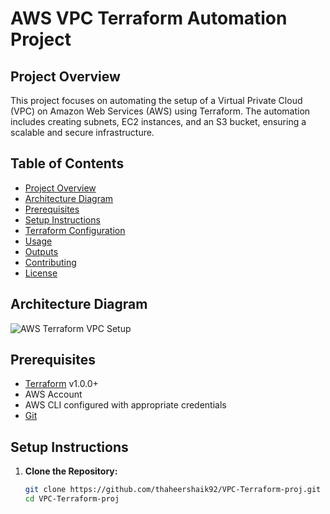 # AWS VPC Terraform Automation Project

## Project Overview
This project focuses on automating the setup of a Virtual Private Cloud (VPC) on Amazon Web Services (AWS) using Terraform. The automation includes creating subnets, EC2 instances, and an S3 bucket, ensuring a scalable and secure infrastructure.

## Table of Contents
- [Project Overview](#project-overview)
- [Architecture Diagram](#architecture-diagram)
- [Prerequisites](#prerequisites)
- [Setup Instructions](#setup-instructions)
- [Terraform Configuration](#terraform-configuration)
- [Usage](#usage)
- [Outputs](#outputs)
- [Contributing](#contributing)
- [License](#license)

## Architecture Diagram
![AWS Terraform VPC Setup](path/to/diagram.png)

## Prerequisites
- [Terraform](https://www.terraform.io/downloads.html) v1.0.0+
- AWS Account
- AWS CLI configured with appropriate credentials
- [Git](https://git-scm.com/downloads)

## Setup Instructions
1. **Clone the Repository:**
   ```sh
   git clone https://github.com/thaheershaik92/VPC-Terraform-proj.git
   cd VPC-Terraform-proj

